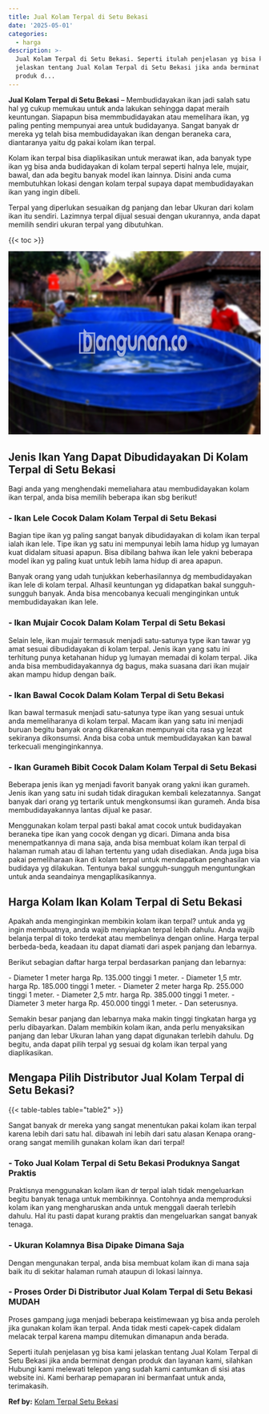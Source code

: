 ```yaml
---
title: Jual Kolam Terpal di Setu Bekasi
date: '2025-05-01'
categories:
  - harga
description: >-
  Jual Kolam Terpal di Setu Bekasi. Seperti itulah penjelasan yg bisa kami
  jelaskan tentang Jual Kolam Terpal di Setu Bekasi jika anda berminat dengan
  produk d...
---
```


**Jual Kolam Terpal di Setu Bekasi** – Membudidayakan ikan jadi salah satu hal yg cukup memukau untuk anda lakukan sehingga dapat meraih keuntungan. Siapapun bisa memmbudidayakan atau memelihara ikan, yg paling penting mempunyai area untuk budidayanya. Sangat banyak dr mereka yg telah bisa membudidayakan ikan dengan beraneka cara, diantaranya yaitu dg pakai kolam ikan terpal.

Kolam ikan terpal bisa diaplikasikan untuk merawat ikan, ada banyak type ikan yg bisa anda budidayakan di kolam terpal seperti halnya lele, mujair, bawal, dan ada begitu banyak model ikan lainnya. Disini anda cuma membutuhkan lokasi dengan kolam terpal supaya dapat membudidayakan ikan yang ingin dibeli.

Terpal yang diperlukan sesuaikan dg panjang dan lebar Ukuran dari kolam ikan itu sendiri. Lazimnya terpal dijual sesuai dengan ukurannya, anda dapat memilih sendiri ukuran terpal yang dibutuhkan.

{{< toc >}}

![Jual Kolam Terpal di Setu Bekasi](/images/jual-kolam-terpal-38.png)

## Jenis Ikan Yang Dapat Dibudidayakan Di Kolam Terpal di Setu Bekasi

Bagi anda yang menghendaki memeliahara atau membudidayakan kolam ikan terpal, anda bisa memilih beberapa ikan sbg berikut!

### \- Ikan Lele Cocok Dalam Kolam Terpal di Setu Bekasi

Bagian tipe ikan yg paling sangat banyak dibudidayakan di kolam ikan terpal ialah ikan lele. Tipe ikan yg satu ini mempunyai lebih lama hidup yg lumayan kuat didalam situasi apapun. Bisa dibilang bahwa ikan lele yakni beberapa model ikan yg paling kuat untuk lebih lama hidup di area apapun.

Banyak orang yang udah tunjukkan keberhasilannya dg membudidayakan ikan lele di kolam terpal. Alhasil keuntungan yg didapatkan bakal sungguh-sungguh banyak. Anda bisa mencobanya kecuali menginginkan untuk membudidayakan ikan lele.

### \- Ikan Mujair Cocok Dalam Kolam Terpal di Setu Bekasi

Selain lele, ikan mujair termasuk menjadi satu-satunya type ikan tawar yg amat sesuai dibudidayakan di kolam terpal. Jenis ikan yang satu ini terhitung punya ketahanan hidup yg lumayan memadai di kolam terpal. Jika anda bisa membudidayakannya dg bagus, maka suasana dari ikan mujair akan mampu hidup dengan baik.

### \- Ikan Bawal Cocok Dalam Kolam Terpal di Setu Bekasi

Ikan bawal termasuk menjadi satu-satunya type ikan yang sesuai untuk anda memeliharanya di kolam terpal. Macam ikan yang satu ini menjadi buruan begitu banyak orang dikarenakan mempunyai cita rasa yg lezat sekiranya dikonsumsi. Anda bisa coba untuk membudidayakan kan bawal terkecuali menginginkannya.

### \- Ikan Gurameh Bibit Cocok Dalam Kolam Terpal di Setu Bekasi

Beberapa jenis ikan yg menjadi favorit banyak orang yakni ikan gurameh. Jenis ikan yang satu ini sudah tidak diragukan kembali kelezatannya. Sangat banyak dari orang yg tertarik untuk mengkonsumsi ikan gurameh. Anda bisa membudidayakannya lantas dijual ke pasar.

Menggunakan kolam terpal pasti bakal amat cocok untuk budidayakan beraneka tipe ikan yang cocok dengan yg dicari. Dimana anda bisa menempatkannya di mana saja, anda bisa membuat kolam ikan terpal di halaman rumah atau di lahan tertentu yang udah disediakan. Anda juga bisa pakai pemeliharaan ikan di kolam terpal untuk mendapatkan penghasilan via budidaya yg dilakukan. Tentunya bakal sungguh-sungguh menguntungkan untuk anda seandainya mengaplikasikannya.

## Harga Kolam Ikan Kolam Terpal di Setu Bekasi

Apakah anda menginginkan membikin kolam ikan terpal? untuk anda yg ingin membuatnya, anda wajib menyiapkan terpal lebih dahulu. Anda wajib belanja terpal di toko terdekat atau membelinya dengan online. Harga terpal berbeda-beda, keadaan itu dapat diamati dari aspek panjang dan lebarnya.

Berikut sebagian daftar harga terpal berdasarkan panjang dan lebarnya:

\- Diameter 1 meter harga Rp. 135.000 tinggi 1 meter. - Diameter 1,5 mtr. harga Rp. 185.000 tinggi 1 meter. - Diameter 2 meter harga Rp. 255.000 tinggi 1 meter. - Diameter 2,5 mtr. harga Rp. 385.000 tinggi 1 meter. - Diameter 3 meter harga Rp. 450.000 tinggi 1 meter. - Dan seterusnya.

Semakin besar panjang dan lebarnya maka makin tinggi tingkatan harga yg perlu dibayarkan. Dalam membikin kolam ikan, anda perlu menyaksikan panjang dan lebar Ukuran lahan yang dapat digunakan terlebih dahulu. Dg begitu, anda dapat pilih terpal yg sesuai dg kolam ikan terpal yang diaplikasikan.

## Mengapa Pilih Distributor Jual Kolam Terpal di Setu Bekasi?

{{< table-tables table="table2" >}}

Sangat banyak dr mereka yang sangat menentukan pakai kolam ikan terpal karena lebih dari satu hal. dibawah ini lebih dari satu alasan Kenapa orang-orang sangat memilih gunakan kolam ikan dari terpal!

### \- Toko Jual Kolam Terpal di Setu Bekasi Produknya Sangat Praktis

Praktisnya menggunakan kolam ikan dr terpal ialah tidak mengeluarkan begitu banyak tenaga untuk membikinnya. Contohnya anda memproduksi kolam ikan yang mengharuskan anda untuk menggali daerah terlebih dahulu. Hal itu pasti dapat kurang praktis dan mengeluarkan sangat banyak tenaga.

### \- Ukuran Kolamnya Bisa Dipake Dimana Saja

Dengan mengunakan terpal, anda bisa membuat kolam ikan di mana saja baik itu di sekitar halaman rumah ataupun di lokasi lainnya.

### \- Proses Order Di Distributor Jual Kolam Terpal di Setu Bekasi MUDAH

Proses gampang juga menjadi beberapa keistimewaan yg bisa anda peroleh jika gunakan kolam ikan terpal. Anda tidak mesti capek-capek didalam melacak terpal karena mampu ditemukan dimanapun anda berada.

Seperti itulah penjelasan yg bisa kami jelaskan tentang Jual Kolam Terpal di Setu Bekasi jika anda berminat dengan produk dan layanan kami, silahkan Hubungi kami melewati telepon yang sudah kami cantumkan di sisi atas website ini. Kami berharap pemaparan ini bermanfaat untuk anda, terimakasih.

**Ref by:** [Kolam Terpal Setu Bekasi](https://id.wikipedia.org/wiki/Kolam)
